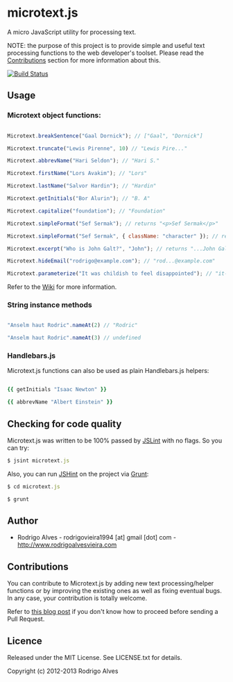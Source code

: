 # microtext.js

A micro JavaScript utility for processing text.

NOTE: the purpose of this project is to provide simple and useful text processing functions to the web developer's toolset. Please read the [Contributions] section for more information about this.

[![Build Status](https://secure.travis-ci.org/rodrigoalvesvieira/microtext.js.png)](http://travis-ci.org/rodrigoalvesvieira/microtext.js)

## Usage

### Microtext object functions:

```javascript

Microtext.breakSentence("Gaal Dornick"); // ["Gaal", "Dornick"]

Microtext.truncate("Lewis Pirenne", 10) // "Lewis Pire..."

Microtext.abbrevName("Hari Seldon"); // "Hari S."

Microtext.firstName("Lors Avakim"); // "Lors"

Microtext.lastName("Salvor Hardin"); // "Hardin"

Microtext.getInitials("Bor Alurin"); // "B. A"

Microtext.capitalize("foundation"); // "Foundation"

Microtext.simpleFormat("Sef Sermak"); // returns "<p>Sef Sermak</p>"

Microtext.simpleFormat("Sef Sermak", { className: "character" }); // returns "<p class='character'>Sef Sermak</p>"

Microtext.excerpt("Who is John Galt?", "John"); // returns "...John Galt?..."

Microtext.hideEmail("rodrigo@example.com"); // "rod...@example.com"

Microtext.parameterize("It was childish to feel disappointed"); // "it-was-childish-to-feel-disappointed"
```

Refer to the [Wiki](https://github.com/rodrigoalvesvieira/microtext.js/wiki) for more information.

### String instance methods

```javascript

"Anselm haut Rodric".nameAt(2) // "Rodric"

"Anselm haut Rodric".nameAt(3) // undefined
```

### Handlebars.js

Microtext.js functions can also be used as plain Handlebars.js helpers:

```ruby

{{ getInitials "Isaac Newton" }}

{{ abbrevName "Albert Einstein" }}
```

## Checking for code quality

Microtext.js was written to be 100% passed by [JSLint]() with no flags. So you can try:

```javascript
$ jsint microtext.js
```

Also, you can run [JSHint]() on the project via [Grunt]():

```javascript
$ cd microtext.js

$ grunt
```

## Author

  * Rodrigo Alves - rodrigovieira1994 [at] gmail [dot] com - http://www.rodrigoalvesvieira.com

## Contributions

You can contribute to Microtext.js by adding new text processing/helper functions or by improving the existing ones as well as fixing eventual bugs. In any case, your contribution is totally welcome.

Refer to [this blog post] if you don't know how to proceed before sending a Pull Request.

## Licence

Released under the MIT License. See LICENSE.txt for details.

Copyright (c) 2012-2013 Rodrigo Alves

[this blog post]: http://www.rodrigoalvesvieira.com/how-to-contribute-open-source/
[Contributions]: #contributions